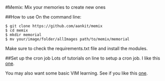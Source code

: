 #Memix: Mix your memories to create new ones

##How to use
On the command line:

```
$ git clone https://github.com/aankit/memix
$ cd memix
$ mkdir memorial
$ mv your/image/folder/allImages path/to/memix/memorial
```

Make sure to check the requirements.txt file and install the modules.


##Set up the cron job
Lots of tutorials on line to setup a cron job. I like this [one](http://www.cyberciti.biz/faq/how-do-i-add-jobs-to-cron-under-linux-or-unix-oses/). 

You may also want some basic VIM learning. See if you like this [one](http://vim.wikia.com/wiki/Tutorial).


